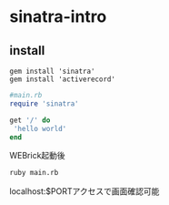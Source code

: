 # sinatra-intro

## install
```
gem install 'sinatra'
gem install 'activerecord'
```
```ruby
#main.rb
require 'sinatra'

get '/' do
 'hello world'
end
```
WEBrick起動後
```bash
ruby main.rb
```

localhost:$PORTアクセスで画面確認可能

